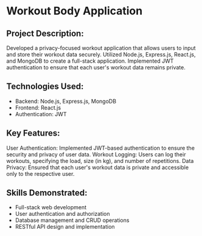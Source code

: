 <img src="https://miro.medium.com/v2/resize:fit:720/format:webp/1*3FA739XJIFSSi2SfSgcriw.png" alt=""/>
<img src="https://s3.eu-west-2.amazonaws.com/uploads.3alampro.com/2019/May/RRDjDzWYIcxPLFJAPwX5fHA0iUpxi7xk9mgpGNOO.jpeg" alt=""/>

# Workout Body Application
## Project Description:
<p>Developed a privacy-focused workout application that allows users to input and store their workout data securely. Utilized Node.js, Express.js, React.js, and MongoDB to create a full-stack application. Implemented JWT authentication to ensure that each user's workout data remains private.</p>

## Technologies Used:

* Backend: Node.js, Express.js, MongoDB
* Frontend: React.js
* Authentication: JWT

## Key Features:

<p>User Authentication: Implemented JWT-based authentication to ensure the security and privacy of user data.
Workout Logging: Users can log their workouts, specifying the load, size (in kg), and number of repetitions.
Data Privacy: Ensured that each user's workout data is private and accessible only to the respective user.</p>

## Skills Demonstrated:

* Full-stack web development
* User authentication and authorization
* Database management and CRUD operations
* RESTful API design and implementation